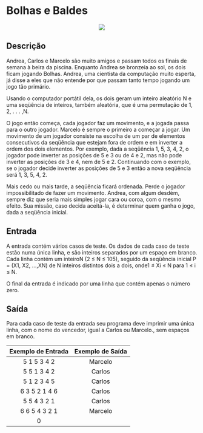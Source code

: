 # Bolhas e Baldes
<div align="center">
  <a href="https://www.urionlinejudge.com.br/judge/pt/problems/view/1088" target="_blank"><img src="https://img.shields.io/badge/URI%20Online%20Judge-1088-%230071C5
 svg?style=for-the-badge&logo=appveyorColor=white"/></a>

</div>

## Descrição
Andrea, Carlos e Marcelo são muito amigos e passam todos os finais de semana à beira da piscina. Enquanto Andrea se bronzeia ao sol, os dois ficam jogando Bolhas. Andrea, uma cientista da computação muito esperta, já disse a eles que não entende por que passam tanto tempo jogando um jogo tão primário.

Usando o computador portátil dela, os dois geram um inteiro aleatório N e uma seqüência de inteiros, também aleatória, que é uma permutação de 1, 2, . . . ,N.

O jogo então começa, cada jogador faz um movimento, e a jogada passa para o outro jogador. Marcelo é sempre o primeiro a começar a jogar. Um movimento de um jogador consiste na escolha de um par de elementos consecutivos da seqüência que estejam fora de ordem e em inverter a ordem dos dois elementos. Por exemplo, dada a seqüência 1, 5, 3, 4, 2, o jogador pode inverter as posições de 5 e 3 ou de 4 e 2, mas não pode inverter as posições de 3 e 4, nem de 5 e 2. Continuando com o exemplo, se o jogador decide inverter as posições de 5 e 3 então a nova seqüência será 1, 3, 5, 4, 2.

Mais cedo ou mais tarde, a seqüência ficará ordenada. Perde o jogador impossibilitado de fazer um movimento. Andrea, com algum desdém, sempre diz que seria mais simples jogar cara ou coroa, com o mesmo efeito. Sua missão, caso decida aceitá-la, é determinar quem ganha o jogo, dada a seqüência inicial.

## Entrada
A entrada contém vários casos de teste. Os dados de cada caso de teste estão numa única linha, e são inteiros separados por um espaço em branco. Cada linha contém um inteiroN (2 ≤ N ≤ 105), seguido da seqüência inicial P = (X1, X2, ...,XN) de N inteiros distintos dois a dois, onde1 ≤ Xi ≤ N para 1 ≤ i ≤ N.

O final da entrada é indicado por uma linha que contém apenas o número zero.

## Saída

Para cada caso de teste da entrada seu programa deve imprimir uma única linha, com o nome do vencedor, igual a Carlos ou Marcelo., sem espaços em branco.

<div align="center">

|Exemplo de Entrada |	Exemplo de Saída|
|    :-:            |       :-:         |
5 1 5 3 4 2         |       Marcelo
5 5 1 3 4 2         |       Carlos
5 1 2 3 4 5         |       Carlos
6 3 5 2 1 4 6       |       Carlos
5 5 4 3 2 1         |       Carlos
6 6 5 4 3 2 1       |       Marcelo
0                   |

</div>